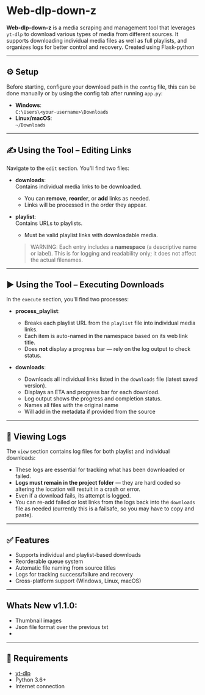 # Web-dlp-down-z

**Web-dlp-down-z** is a media scraping and management tool that leverages `yt-dlp` to download 
various types of media from different sources. It supports downloading individual media files as
well as full playlists, and organizes logs for better control and recovery. Created using Flask-python

---

## ⚙️ Setup

Before starting, configure your download path in the `config` file, this can be done manually or by using the config tab after running `app.py`:

- **Windows**:  
  `C:\Users\<your-username>\Downloads`
- **Linux/macOS**:  
  `~/Downloads`

---

## ✍️ Using the Tool – Editing Links

Navigate to the `edit` section. You'll find two files:

- **downloads**:  
  Contains individual media links to be downloaded.  
  - You can **remove**, **reorder**, or **add** links as needed.
  - Links will be processed in the order they appear.

- **playlist**:  
  Contains URLs to playlists.  
  - Must be valid playlist links with downloadable media.
  >WARNING:
  >Each entry includes a **namespace** (a descriptive name or label). This is for logging and readability only; it does not affect the actual filenames.

---

## ▶️ Using the Tool – Executing Downloads

In the `execute` section, you'll find two processes:

- **process_playlist**:
  - Breaks each playlist URL from the `playlist` file into individual media links.
  - Each item is auto-named in the namespace based on its web link title.
  - Does **not** display a progress bar — rely on the log output to check status.
  
- **downloads**:
  - Downloads all individual links listed in the `downloads` file (latest saved version).
  - Displays an ETA and progress bar for each download.
  - Log output shows the progress and completion status.
  - Names all files with the original name
  - Will add in the metadata if provided from the source

---

## 📄 Viewing Logs

The `view` section contains log files for both playlist and individual downloads:

- These logs are essential for tracking what has been downloaded or failed.
- **Logs must remain in the project folder** — they are hard coded so altering the location will restult in a crash or error.
- Even if a download fails, its attempt is logged.
- You can re-add failed or lost links from the logs back into the `downloads` file as needed (currently this is a failsafe, so you may have to copy and paste).

---

## ✅ Features

- Supports individual and playlist-based downloads
- Reorderable queue system
- Automatic file naming from source titles
- Logs for tracking success/failure and recovery
- Cross-platform support (Windows, Linux, macOS)

---

## Whats New v1.1.0:

- Thumbnail images
- Json file format over the previous txt
- 

---

## 📌 Requirements

- [yt-dlp](https://github.com/yt-dlp/yt-dlp)
- Python 3.6+
- Internet connection
